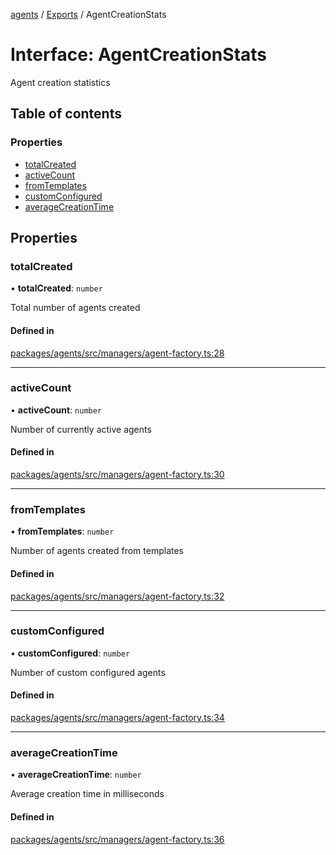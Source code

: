 <!-- 
 ⚠️  AUTO-GENERATED FILE - DO NOT EDIT MANUALLY
 This file is automatically generated by scripts/docs-generator.js
 To make changes, edit the source TypeScript files or update the generator script
-->

[agents](../../) / [Exports](../modules) / AgentCreationStats

# Interface: AgentCreationStats

Agent creation statistics

## Table of contents

### Properties

- [totalCreated](AgentCreationStats#totalcreated)
- [activeCount](AgentCreationStats#activecount)
- [fromTemplates](AgentCreationStats#fromtemplates)
- [customConfigured](AgentCreationStats#customconfigured)
- [averageCreationTime](AgentCreationStats#averagecreationtime)

## Properties

### totalCreated

• **totalCreated**: `number`

Total number of agents created

#### Defined in

[packages/agents/src/managers/agent-factory.ts:28](https://github.com/woojubb/robota/blob/e1b7b651a85a9b93f075b6523ec8de869e77f12c/packages/agents/src/managers/agent-factory.ts#L28)

___

### activeCount

• **activeCount**: `number`

Number of currently active agents

#### Defined in

[packages/agents/src/managers/agent-factory.ts:30](https://github.com/woojubb/robota/blob/e1b7b651a85a9b93f075b6523ec8de869e77f12c/packages/agents/src/managers/agent-factory.ts#L30)

___

### fromTemplates

• **fromTemplates**: `number`

Number of agents created from templates

#### Defined in

[packages/agents/src/managers/agent-factory.ts:32](https://github.com/woojubb/robota/blob/e1b7b651a85a9b93f075b6523ec8de869e77f12c/packages/agents/src/managers/agent-factory.ts#L32)

___

### customConfigured

• **customConfigured**: `number`

Number of custom configured agents

#### Defined in

[packages/agents/src/managers/agent-factory.ts:34](https://github.com/woojubb/robota/blob/e1b7b651a85a9b93f075b6523ec8de869e77f12c/packages/agents/src/managers/agent-factory.ts#L34)

___

### averageCreationTime

• **averageCreationTime**: `number`

Average creation time in milliseconds

#### Defined in

[packages/agents/src/managers/agent-factory.ts:36](https://github.com/woojubb/robota/blob/e1b7b651a85a9b93f075b6523ec8de869e77f12c/packages/agents/src/managers/agent-factory.ts#L36)
